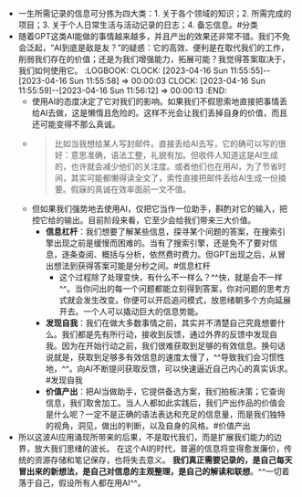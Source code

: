 - 一生所需记录的信息可分拣为四大类：1. 关于各个领域的知识；2. 所需完成的项目；3. 关于个人日常生活与活动记录的日志；4. 备忘信息。#分类
- 随着GPT这类AI能做的事情越来越多，并且产出的效果还非常不错。我们不免会泛起，“AI到底是敌是友？”的疑惑：它的高效、便利是在取代我们的工作，削弱我们存在的价值；还是为我们增强能力，拓展可能？我觉得答案取决于，我们如何使用它。
  :LOGBOOK:
  CLOCK: [2023-04-16 Sun 11:55:55]--[2023-04-16 Sun 11:55:58] =>  00:00:03
  CLOCK: [2023-04-16 Sun 11:55:59]--[2023-04-16 Sun 11:56:12] =>  00:00:13
  :END:
	- 使用AI的态度决定了它对我们的影响。如果我们不假思索地直接把事情丢给AI去做，这是懒惰且危险的。这样不光会让我们丢掉自身的价值，而且还可能变得不那么真诚。
	- > 比如当我想给某人写封邮件。直接丢给AI去写，它的确可以写的很好：意思准确，语法工整，礼貌有加。但收件人知道这是AI生成的，也许就会减少他们的关注度。或者他们也在用AI，为了节省时间，其实可能都懒得读全文了，索性直接把邮件丢给AI生成一份摘要。假寐的真诚在效率面前一文不值。
	- 但如果我们强势地去使用AI，仅把它当作一位助手，斟酌对它的输入，把控它给的输出。目前阶段来看，它至少会给我们带来三大价值。
		- **信息杠杆**：我们想要了解某些信息，探寻某个问题的答案，在搜索引擎出现之前是缓慢而困难的。当有了搜索引擎，还是免不了要对信息，逐条查阅、概括与分析，依然费时费力。但GPT出现之后，从冒出想法到获得答案可能是分秒之间。#信息杠杆
			- 这个过程除了处理变快，有什么不一样么？^^快，就是会不一样^^。当你问出的每一个问题都能立刻得到答案，你对问题的思考方式就会发生改变。你便可以开启追问模式，放思绪朝多个方向延展开去。一个人可以撬动巨大的信息势能。
		- **发现自我**：我们在做大多数事情之前，其实并不清楚自己究竟想要什么。我们都是先有所行动，接收到反馈，通过外界的反馈中发现自我。因为在开始行动之前，我们很难获取到足够的有效信息。换句话说就是，获取到足够多有效信息的速度太慢了，^^导致我们会习惯性地，^^。向AI不断提问获取反馈，可以快速逼近自己内心的真实诉求。#发现自我
		- **价值产出**：把AI当做助手，它提供备选方案，我们拍板决策；它查询信息，我们取舍加工。当人人都如此实践后，我们产出作品的价值会是什么呢？一定不是正确的语法表达和充足的信息量，而是我们独特的视角，洞见，做出的判断，以及自身的风格。#价值产出
- 所以这波AI应用涌现所带来的后果，不是取代我们，而是扩展我们能力的边界，放大我们思绪的波长。
  在这个AI的时代，普遍的信息将变得愈发廉价，传统的资源存储和笔记保存，也将失去意义。
  **我们真正需要记录的，是自己每天冒出来的新想法，是自己对信息的主观整理，是自己的解读和联想**。^^一切着落于自己，假设所有人都在用AI^^。